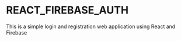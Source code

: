 # REACT_FIREBASE_AUTH
This is a simple login and registration web application using React and Firebase
